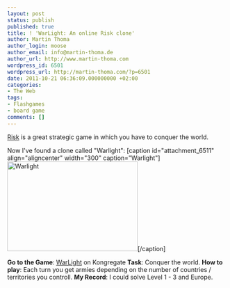 ```yaml
---
layout: post
status: publish
published: true
title: ! 'WarLight: An online Risk clone'
author: Martin Thoma
author_login: moose
author_email: info@martin-thoma.de
author_url: http://www.martin-thoma.com
wordpress_id: 6501
wordpress_url: http://martin-thoma.com/?p=6501
date: 2011-10-21 06:36:09.000000000 +02:00
categories:
- The Web
tags:
- Flashgames
- board game
comments: []
---
```

<a href="http://en.wikipedia.org/wiki/Risk_(game)">Risk</a> is a great strategic game in which you have to conquer the world.

Now I've found a clone called "Warlight":
[caption id="attachment_6511" align="aligncenter" width="300" caption="Warlight"]<a href="http://martin-thoma.com/wp-content/uploads/2011/10/Warlight.png"><img src="http://martin-thoma.com/wp-content/uploads/2011/10/Warlight-300x206.png" alt="Warlight" title="Warlight" width="300" height="206" class="size-medium wp-image-6511" /></a>[/caption]

<strong>Go to the Game</strong>: <a href="http://www.kongregate.com/games/FizzerWL/warlight">WarLight</a> on Kongregate
<strong>Task</strong>: Conquer the world.
<strong>How to play</strong>: Each turn you get armies depending on the number of countries / territories you controll.
<strong>My Record</strong>: I could solve Level 1 - 3 and Europe.
